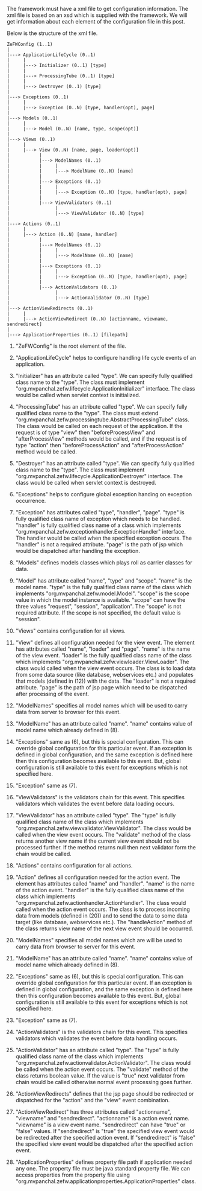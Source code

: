 The framework must have a xml file to get configuration information. The xml file is based on an xsd which is supplied with the framework. We will get information about each element of the configuration file in this post.

Below is the structure of the xml file.

    ZeFWConfig (1..1)
    |
    |---> ApplicationLifeCycle (0..1)
    |     |
    |     |---> Initializer (0..1) [type]
    |     |
    |     |---> ProcessingTube (0..1) [type]
    |     |
    |     |---> Destroyer (0..1) [type]
    |
    |---> Exceptions (0..1)
    |     |
    |     |---> Exception (0..N) [type, handler(opt), page]
    |
    |---> Models (0..1)
    |     |
    |     |---> Model (0..N) [name, type, scope(opt)]
    |
    |---> Views (0..1)
    |     |
    |     |---> View (0..N) [name, page, loader(opt)]
    |           |
    |           |---> ModelNames (0..1)
    |           |     |
    |           |     |---> ModelName (0..N) [name]
    |           |
    |           |---> Exceptions (0..1)
    |           |     |
    |           |     |---> Exception (0..N) [type, handler(opt), page]
    |           |
    |           |---> ViewValidators (0..1)
    |                 |
    |                 |---> ViewValidator (0..N) [type]
    |
    |---> Actions (0..1)
    |     |
    |     |---> Action (0..N) [name, handler]
    |           |
    |           |---> ModelNames (0..1)
    |           |     |
    |           |     |---> ModelName (0..N) [name]
    |           |
    |           |---> Exceptions (0..1)
    |           |     |
    |           |     |---> Exception (0..N) [type, handler(opt), page]
    |           |
    |           |---> ActionValidators (0..1)
    |                 |
    |                 |---> ActionValidator (0..N) [type]
    |
    |---> ActionViewRedirects (0..1)
    |     |
    |     |---> ActionViewRedirect (0..N) [actionname, viewname, sendredirect]
    |
    |---> ApplicationProperties (0..1) [filepath]


1. "ZeFWConfig" is the root element of the file.

2. "ApplicationLifeCycle" helps to configure handling life cycle events of an application.

3. "Initializer" has an attribute called "type". We can specify fully qualified class name to the "type". The class must implement "org.mvpanchal.zefw.lifecycle.ApplicationInitializer" interface. The class would be called when servlet context is initialized.

4. "ProcessingTube" has an attribute called "type". We can specify fully qualified class name to the "type". The class must extend "org.mvpanchal.zefw.processingtube.AbstractProcessingTube" class. The class would be called on each request of the application. If the request is of type "view" then "beforeProcessView" and "afterProcessView" methods would be called, and if the request is of type "action" then "beforeProcessAction" and "afterProcessAction" method would be called.

5. "Destroyer" has an attribute called "type". We can specify fully qualified class name to the "type". The class must implement "org.mvpanchal.zefw.lifecycle.ApplicationDestroyer" interface. The class would be called when servlet context is destroyed.

6. "Exceptions" helps to configure global exception handing on exception occurrence.

7. "Exception" has attributes called "type", "handler", "page". "type" is fully qualified class name of exception which needs to be handled. "handler" is fully qualified class name of a class which implements "org.mvpanchal.zefw.exceptionhandler.ExceptionHandler" interface. The handler would be called when the specified exception occurs. The "handler" is not a required attribute. "page" is the path of jsp which would be dispatched after handling the exception.

8. "Models" defines models classes which plays roll as carrier classes for data.

9. "Model" has attribute called "name", "type" and "scope". "name" is the model name. "type" is the fully qualified class name of the class which implements "org.mvpanchal.zefw.model.Model". "scope" is the scope value in which the model instance is available. "scope" can have the three values "request", "session", "application". The "scope" is not required attribute. If the scope is not specified, the default value is "session".

10. "Views" contains configuration for all views.

11. "View" defines all configuration needed for the view event. The element has attributes called "name", "loader" and "page". "name" is the name of the view event. "loader" is the fully qualified class name of the class which implements "org.mvpanchal.zefw.viewloader.ViewLoader". The class would called when the view event occurs. The class is to load data from some data source (like database, webservices etc.) and populates that models (defined in (12)) with the data. The "loader" is not a required attribute. "page" is the path of jsp page which need to be dispatched after processing of the event.

12. "ModelNames" specifies all model names which will be used to carry data from server to browser for this event.

13. "ModelName" has an attribute called "name". "name" contains value of model name which already defined in (8).

14. "Exceptions" same as (6), but this is special configuration. This can override global configuration for this particular event. If an exception is defined in global configuration, and the same exception is defined here then this configuration becomes available to this event. But, global configuration is still available to this event for exceptions which is not specified here.

15. "Exception" same as (7).

16. "ViewValidators" is the validators chain for this event. This specifies validators which validates the event before data loading occurs.

17. "ViewValidator" has an attribute called "type". The "type" is fully qualified class name of the class which implements "org.mvpanchal.zefw.viewvalidator.ViewValidator". The class would be called when the view event occurs. The "validate" method of the class returns another view name if the current view event should not be processed further. If the method returns null then next validator form the chain would be called.

18. "Actions" contains configuration for all actions.

19. "Action" defines all configuration needed for the action event. The element has attributes called "name" and "handler". "name" is the name of the action event. "handler" is the fully qualified class name of the class which implements "org.mvpanchal.zefw.actionhandler.ActionHandler". The class would called when the action event occurs. The class is to process incoming data from models (defined in (20)) and to send the data to some data target (like database, webservices etc.). The "handleAction" method of the class returns view name of the next view event should be occurred.

20. "ModelNames" specifies all model names which are will be used to carry data from browser to server for this event.

21. "ModelName" has an attribute called "name". "name" contains value of model name which already defined in (8).

22. "Exceptions" same as (6), but this is special configuration. This can override global configuration for this particular event. If an exception is defined in global configuration, and the same exception is defined here then this configuration becomes available to this event. But, global configuration is still available to this event for exceptions which is not specified here.

23. "Exception" same as (7).

24. "ActionValidators" is the validators chain for this event. This specifies validators which validates the event before data handling occurs.

25. "ActionValidator" has an attribute called "type". The "type" is fully qualified class name of the class which implements "org.mvpanchal.zefw.actionvalidator.ActionValidator". The class would be called when the action event occurs. The "validate" method of the class returns boolean value. If the value is "true" next validator from chain would be called otherwise normal event processing goes further.

26. "ActionViewRedirects" defines that the jsp page should be redirected or dispatched for the "action" and the "view" event combination.

27. "ActionViewRedirect" has three attributes called "actionname", "viewname" and "sendredirect". "actionname" is a action event name. "viewname" is a view event name. "sendredirect" can have "true" or "false" values. If "sendredirect" is "true" the specified view event would be redirected after the specified action event. If "sendredirect" is "false" the specified view event would be dispatched after the specified action event.

28. "ApplicationProperties" defines property file path if application needed any one. The property file must be java standard property file. We can access properties from the property file using "org.mvpanchal.zefw.applicationproperties.ApplicationProperties" class. 